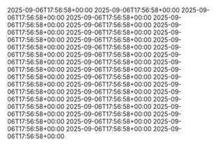 2025-09-06T17:56:58+00:00
2025-09-06T17:56:58+00:00
2025-09-06T17:56:58+00:00
2025-09-06T17:56:58+00:00
2025-09-06T17:56:58+00:00
2025-09-06T17:56:58+00:00
2025-09-06T17:56:58+00:00
2025-09-06T17:56:58+00:00
2025-09-06T17:56:58+00:00
2025-09-06T17:56:58+00:00
2025-09-06T17:56:58+00:00
2025-09-06T17:56:58+00:00
2025-09-06T17:56:58+00:00
2025-09-06T17:56:58+00:00
2025-09-06T17:56:58+00:00
2025-09-06T17:56:58+00:00
2025-09-06T17:56:58+00:00
2025-09-06T17:56:58+00:00
2025-09-06T17:56:58+00:00
2025-09-06T17:56:58+00:00
2025-09-06T17:56:58+00:00
2025-09-06T17:56:58+00:00
2025-09-06T17:56:58+00:00
2025-09-06T17:56:58+00:00
2025-09-06T17:56:58+00:00
2025-09-06T17:56:58+00:00
2025-09-06T17:56:58+00:00
2025-09-06T17:56:58+00:00
2025-09-06T17:56:58+00:00
2025-09-06T17:56:58+00:00
2025-09-06T17:56:58+00:00
2025-09-06T17:56:58+00:00
2025-09-06T17:56:58+00:00
2025-09-06T17:56:58+00:00
2025-09-06T17:56:58+00:00
